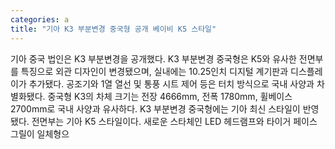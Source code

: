 ```yaml
---
categories: a
title: "기아 K3 부분변경 중국형 공개 베이비 K5 스타일"
---
```

기아 중국 법인은 K3 부분변경을 공개했다. K3 부분변경 중국형은 K5와 유사한 전면부를 특징으로 외관 디자인이 변경됐으며, 실내에는 10.25인치 디지털 계기판과 디스플레이가 추가됐다. 공조기와 1열 열선 및 통풍 시트 제어 등은 터치 방식으로 국내 사양과 차별화됐다. 중국형 K3의 차체 크기는 전장 4666mm, 전폭 1780mm, 휠베이스 2700mm로 국내 사양과 유사하다. K3 부분변경 중국형에는 기아 최신 스타일이 반영됐다. 전면부는 기아 K5 스타일이다. 새로운 스타체인 LED 헤드램프와 타이거 페이스 그릴이 일체형으